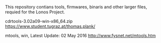This repository contians tools, firmwares, binaris and other larger files, requied for the Lonos Project.

cdrtools-3.02a09-win-x86_64.zip
https://www.student.tugraz.at/thomas.plank/

mtools, win, Latest Update: 02 May 2016
http://www.fysnet.net/mtools.htm